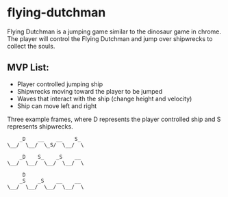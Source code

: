 # flying-dutchman
Flying Dutchman is a jumping game similar to the dinosaur game in chrome.  The player will control the Flying Dutchman and jump over shipwrecks to collect the souls.
## MVP List:
+ Player controlled jumping ship
+ Shipwrecks moving toward the player to be jumped
+ Waves that interact with the ship (change height and velocity)
+ Ship can move left and right

Three example frames, where D represents the player controlled ship and S represents shipwrecks.

```
    _D    __    __    S_
\__/  \__/  \_S/  \__/  \
```

```
    _D    S_    _S    __
\__/  \__/  \__/  \__/  \
```

```  
     D
    _S    _S    __    __
\__/  \__/  \__/  \__/  \
```
